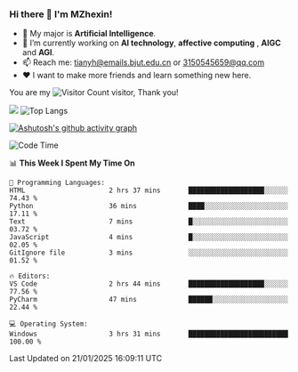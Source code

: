 ### Hi there 👋 I'm MZhexin!

- 💬 My major is **Artificial Intelligence**.
- 🔭 I’m currently working on **AI technology**, **affective computing** , **AIGC** and **AGI**.
- 📫 Reach me: <tianyh@emails.bjut.edu.cn> or <3150545659@qq.com>
- :heart: I want to make more friends and learn something new here.

You are my ![Visitor Count](https://profile-counter.glitch.me/MZhexin/count.svg) visitor, Thank you!

 ![](https://github-readme-stats.vercel.app/api?username=MZhexin&show_icons=true&theme=transparent) ![Top Langs](https://github-readme-stats.vercel.app/api/top-langs/?username=MZhexin&layout=compact&theme=tokyonight) 

[![Ashutosh's github activity graph](https://github-readme-activity-graph.vercel.app/graph?username=MZhexin)](https://github.com/ashutosh00710/github-readme-activity-graph)



<!--START_SECTION:waka-->
![Code Time](http://img.shields.io/badge/Code%20Time-286%20hrs%2043%20mins-blue)

📊 **This Week I Spent My Time On** 

```text
💬 Programming Languages: 
HTML                     2 hrs 37 mins       ███████████████████░░░░░░   74.43 % 
Python                   36 mins             ████░░░░░░░░░░░░░░░░░░░░░   17.11 % 
Text                     7 mins              █░░░░░░░░░░░░░░░░░░░░░░░░   03.72 % 
JavaScript               4 mins              █░░░░░░░░░░░░░░░░░░░░░░░░   02.05 % 
GitIgnore file           3 mins              ░░░░░░░░░░░░░░░░░░░░░░░░░   01.52 % 

🔥 Editors: 
VS Code                  2 hrs 44 mins       ███████████████████░░░░░░   77.56 % 
PyCharm                  47 mins             ██████░░░░░░░░░░░░░░░░░░░   22.44 % 

💻 Operating System: 
Windows                  3 hrs 31 mins       █████████████████████████   100.00 % 
```


 Last Updated on 21/01/2025 16:09:11 UTC
<!--END_SECTION:waka-->


